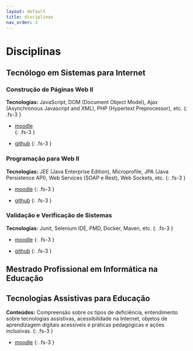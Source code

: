 ```yaml
---
layout: default
title: disciplinas
nav_order: 3
---
```


# Disciplinas 

## Tecnólogo em Sistemas para Internet
### Construção de Páginas Web II
**Tecnologias:** JavaScript, DOM (Document Object Model), Ajax (Asynchronous Javascript and XML), PHP (Hypertext Preprocessor), etc. 
{: .fs-3 }
* [moodle](https://moodle.poa.ifrs.edu.br/course/view.php?id=5778)  
{: .fs-3 }

* [github](https://rodrigoprestesmachado.github.io/cpw2/) 
{: .fs-3 }

### Programação para Web II
**Tecnologias:** JEE (Java Enterprise Edition), Microprofile, JPA (Java Persistence API), Web Services (SOAP e Rest), Web Sockets, etc. 
{: .fs-3 }

* [moodle](https://moodle.poa.ifrs.edu.br/course/view.php?id=5779) 
{: .fs-3 }

* [github](https://rodrigoprestesmachado.github.io/pw2/) 
{: .fs-3 }

### Validação e Verificação de Sistemas
**Tecnologias:** Junit, Selenium IDE, PMD, Docker, Maven, etc. 
{: .fs-3 }

* [moodle](https://moodle.poa.ifrs.edu.br/course/view.php?id=5780) 
{: .fs-3 }

* [github](https://rodrigoprestesmachado.github.io/vvs/) 
{: .fs-3 }
                   
## Mestrado Profissional em Informática na Educação
## Tecnologias Assistivas para Educação
**Conteúdos:** Compreensão sobre os tipos de deficiência, entendimento sobre tecnologias assistivas, acessibilidade na Internet, objetos de aprendizagem digitais acessíveis e práticas pedagógicas e ações inclusivas. 
{: .fs-3 }

* [moodle](https://moodle.poa.ifrs.edu.br/course/view.php?id=4138") 
{: .fs-3 }
                   